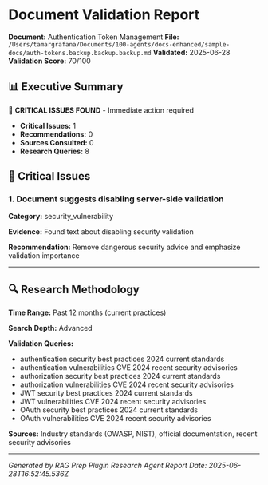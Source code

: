 # Document Validation Report

**Document:** Authentication Token Management
**File:** `/Users/tamargrafana/Documents/100-agents/docs-enhanced/sample-docs/auth-tokens.backup.backup.backup.md`
**Validated:** 2025-06-28
**Validation Score:** 70/100

## 📊 Executive Summary

🚨 **CRITICAL ISSUES FOUND** - Immediate action required

- **Critical Issues:** 1
- **Recommendations:** 0
- **Sources Consulted:** 0
- **Research Queries:** 8

## 🚨 Critical Issues

### 1. Document suggests disabling server-side validation

**Category:** security_vulnerability

**Evidence:** Found text about disabling security validation

**Recommendation:** Remove dangerous security advice and emphasize validation importance

---

## 🔍 Research Methodology

**Time Range:** Past 12 months (current practices)

**Search Depth:** Advanced

**Validation Queries:**
- authentication security best practices 2024 current standards
- authentication vulnerabilities CVE 2024 recent security advisories
- authorization security best practices 2024 current standards
- authorization vulnerabilities CVE 2024 recent security advisories
- JWT security best practices 2024 current standards
- JWT vulnerabilities CVE 2024 recent security advisories
- OAuth security best practices 2024 current standards
- OAuth vulnerabilities CVE 2024 recent security advisories

**Sources:** Industry standards (OWASP, NIST), official documentation, recent security advisories

---

*Generated by RAG Prep Plugin Research Agent*
*Report Date: 2025-06-28T16:52:45.536Z*

